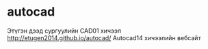 autocad
=======

Этүгэн дээд сургуулийн CAD01 хичээл
http://etugen2014.github.io/autocad/
Autocad14 хичээлийн вебсайт
